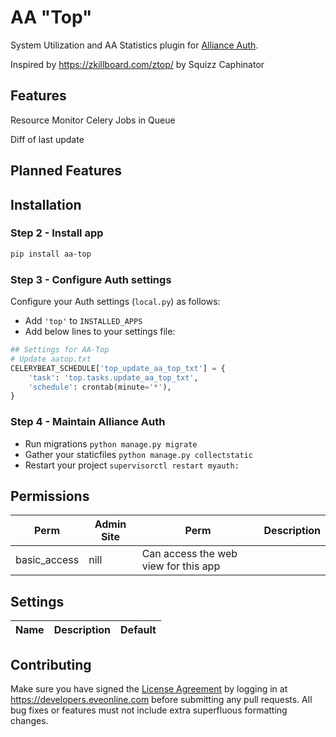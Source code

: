 # AA "Top"

System Utilization and AA Statistics plugin for [Alliance Auth](https://gitlab.com/allianceauth/allianceauth/).

Inspired by <https://zkillboard.com/ztop/> by Squizz Caphinator

## Features

Resource Monitor
Celery Jobs in Queue

Diff of last update

## Planned Features

## Installation

### Step 2 - Install app

```bash
pip install aa-top
```

### Step 3 - Configure Auth settings

Configure your Auth settings (`local.py`) as follows:

- Add `'top'` to `INSTALLED_APPS`
- Add below lines to your settings file:

```python
## Settings for AA-Top
# Update aatop.txt
CELERYBEAT_SCHEDULE['top_update_aa_top_txt'] = {
    'task': 'top.tasks.update_aa_top_txt',
    'schedule': crontab(minute='*'),
}
```

### Step 4 - Maintain Alliance Auth

- Run migrations `python manage.py migrate`
- Gather your staticfiles `python manage.py collectstatic`
- Restart your project `supervisorctl restart myauth:`

## Permissions

| Perm | Admin Site  | Perm | Description |
| --- | --- | --- | --- |
| basic_access | nill | Can access the web view for this app

## Settings

| Name | Description | Default |
| --- | --- | --- |

## Contributing

Make sure you have signed the [License Agreement](https://developers.eveonline.com/resource/license-agreement) by logging in at <https://developers.eveonline.com> before submitting any pull requests. All bug fixes or features must not include extra superfluous formatting changes.

